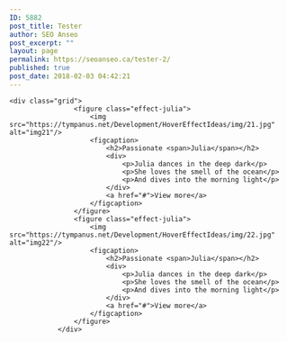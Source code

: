 ```yaml
---
ID: 5882
post_title: Tester
author: SEO Anseo
post_excerpt: ""
layout: page
permalink: https://seoanseo.ca/tester-2/
published: true
post_date: 2018-02-03 04:42:21
---
```

<style>
.grid {
	position: relative;
	clear: both;
	margin: 0 auto;
	padding: 1em 0 4em;
	max-width: 1000px;
	list-style: none;
	text-align: center;
}

/* Common style */
.grid figure {
	position: relative;
	float: left;
	overflow: hidden;
	margin: 10px 1%;
	min-width: 320px;
	max-width: 480px;
	max-height: 360px;
	width: 48%;
	height: auto;
	background: #3085a3;
	text-align: center;
	cursor: pointer;
}

.grid figure img {
	position: relative;
	display: block;
	min-height: 100%;
	max-width: 100%;
	opacity: 0.8;
}

.grid figure figcaption {
	padding: 2em;
	color: #fff;
	text-transform: uppercase;
	font-size: 1.25em;
	-webkit-backface-visibility: hidden;
	backface-visibility: hidden;
}

.grid figure figcaption::before,
.grid figure figcaption::after {
	pointer-events: none;
}

.grid figure figcaption,
.grid figure figcaption > a {
	position: absolute;
	top: 0;
	left: 0;
	width: 100%;
	height: 100%;
}

/* Anchor will cover the whole item by default */
/* For some effects it will show as a button */
.grid figure figcaption > a {
	z-index: 1000;
	text-indent: 200%;
	white-space: nowrap;
	font-size: 0;
	opacity: 0;
}

.grid figure h2 {
	word-spacing: -0.15em;
	font-weight: 300;
}

.grid figure h2 span {
	font-weight: 800;
}

.grid figure h2,
.grid figure p {
	margin: 0;
}

.grid figure p {
	letter-spacing: 1px;
	font-size: 68.5%;
}

/* Individual effects */

/*---------------*/
/***** Julia *****/
/*---------------*/

figure.effect-julia {
	background: #2f3238;
}

figure.effect-julia img {
	max-width: none;
	height: 400px;
	-webkit-transition: opacity 1s, -webkit-transform 1s;
	transition: opacity 1s, transform 1s;
	-webkit-backface-visibility: hidden;
	backface-visibility: hidden;
}

figure.effect-julia figcaption {
	text-align: left;
}

figure.effect-julia h2 {
	position: relative;
	padding: 0.5em 0;
}

figure.effect-julia p {
	display: inline-block;
	margin: 0 0 0.25em;
	padding: 0.4em 1em;
	background: rgba(255,255,255,0.9);
	color: #2f3238;
	text-transform: none;
	font-weight: 500;
	font-size: 75%;
	-webkit-transition: opacity 0.35s, -webkit-transform 0.35s;
	transition: opacity 0.35s, transform 0.35s;
	-webkit-transform: translate3d(-360px,0,0);
	transform: translate3d(-360px,0,0);
}

figure.effect-julia p:first-child {
	-webkit-transition-delay: 0.15s;
	transition-delay: 0.15s;
}

figure.effect-julia p:nth-of-type(2) {
	-webkit-transition-delay: 0.1s;
	transition-delay: 0.1s;
}

figure.effect-julia p:nth-of-type(3) {
	-webkit-transition-delay: 0.05s;
	transition-delay: 0.05s;
}

figure.effect-julia:hover p:first-child {
	-webkit-transition-delay: 0s;
	transition-delay: 0s;
}

figure.effect-julia:hover p:nth-of-type(2) {
	-webkit-transition-delay: 0.05s;
	transition-delay: 0.05s;
}

figure.effect-julia:hover p:nth-of-type(3) {
	-webkit-transition-delay: 0.1s;
	transition-delay: 0.1s;
}

figure.effect-julia:hover img {
	opacity: 0.4;
	-webkit-transform: scale3d(1.1,1.1,1);
	transform: scale3d(1.1,1.1,1);
}

figure.effect-julia:hover p {
	opacity: 1;
	-webkit-transform: translate3d(0,0,0);
	transform: translate3d(0,0,0);
}
</style>
	<div class="grid">
					<figure class="effect-julia">
						<img src="https://tympanus.net/Development/HoverEffectIdeas/img/21.jpg" alt="img21"/>
						<figcaption>
							<h2>Passionate <span>Julia</span></h2>
							<div>
								<p>Julia dances in the deep dark</p>
								<p>She loves the smell of the ocean</p>
								<p>And dives into the morning light</p>
							</div>
							<a href="#">View more</a>
						</figcaption>			
					</figure>
					<figure class="effect-julia">
						<img src="https://tympanus.net/Development/HoverEffectIdeas/img/22.jpg" alt="img22"/>
						<figcaption>
							<h2>Passionate <span>Julia</span></h2>
							<div>
								<p>Julia dances in the deep dark</p>
								<p>She loves the smell of the ocean</p>
								<p>And dives into the morning light</p>
							</div>
							<a href="#">View more</a>
						</figcaption>			
					</figure>
				</div>